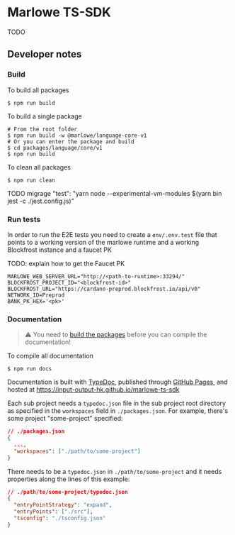 # Marlowe TS-SDK
TODO

## Developer notes

### Build

To build all packages

```
$ npm run build
```

To build a single package
```
# From the root folder
$ npm run build -w @marlowe/language-core-v1
# Or you can enter the package and build
$ cd packages/language/core/v1
$ npm run build
```

To clean all packages

```
$ npm run clean
```


TODO migrage
    "test": "yarn node --experimental-vm-modules $(yarn bin jest -c ./jest.config.js)"


### Run tests


In order to run the E2E tests you need to create a `env/.env.test` file that points to a working version of the marlowe runtime and a working Blockfrost instance and a faucet PK

TODO: explain how to get the Faucet PK

```
MARLOWE_WEB_SERVER_URL="http://<path-to-runtime>:33294/"
BLOCKFROST_PROJECT_ID="<blockfrost-id>"
BLOCKFROST_URL="https://cardano-preprod.blockfrost.io/api/v0"
NETWORK_ID=Preprod
BANK_PK_HEX='<pk>'
```

### Documentation

> ⚠ You need to [build the packages](#build) before you can compile the documentation!

To compile all documentation

```
$ npm run docs
```

Documentation is built with [TypeDoc](https://typedoc.org), published through [GitHub Pages](https://pages.github.com), and hosted at https://input-output-hk.github.io/marlowe-ts-sdk

Each sub project needs a `typedoc.json` file in the sub project root directory as specified in the `workspaces` field in `./packages.json`. For example, there's some project "some-project" specified:

```json
// ./packages.json
{
  ...,
  "workspaces": ["./path/to/some-project"]
}
```

There needs to be a `typedoc.json` in `./path/to/some-project` and it needs properties along the lines of this example:

```json
// ./path/to/some-project/typedoc.json
{
  "entryPointStrategy": "expand",
  "entryPoints": ["./src"],
  "tsconfig": "./tsconfig.json"
}
```
